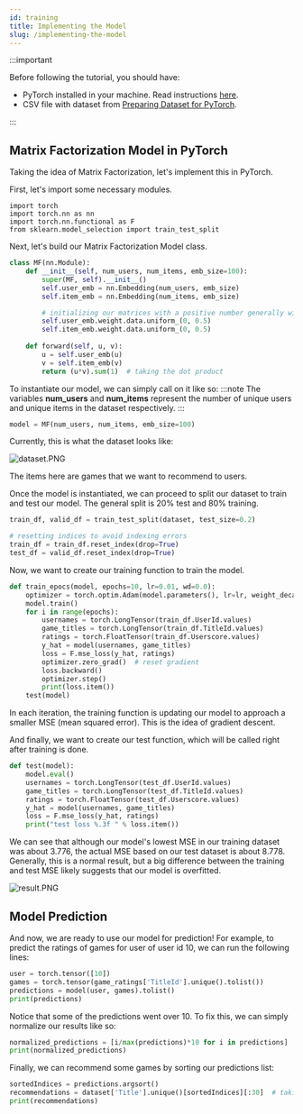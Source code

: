 ```yaml
---
id: training
title: Implementing the Model
slug: /implementing-the-model
---
```


:::important

Before following the tutorial, you should have:

- PyTorch installed in your machine. Read instructions [here](https://pytorch.org/get-started/locally/).
- CSV file with dataset from [Preparing Dataset for PyTorch](setup.md).

:::

## Matrix Factorization Model in PyTorch
Taking the idea of Matrix Factorization, let's implement this in PyTorch.

First, let's import some necessary modules.

```
import torch
import torch.nn as nn
import torch.nn.functional as F
from sklearn.model_selection import train_test_split
```

Next, let's build our Matrix Factorization Model class.

```python
class MF(nn.Module):
    def __init__(self, num_users, num_items, emb_size=100):
        super(MF, self).__init__()
        self.user_emb = nn.Embedding(num_users, emb_size)
        self.item_emb = nn.Embedding(num_items, emb_size)

        # initializing our matrices with a positive number generally will yield better results
        self.user_emb.weight.data.uniform_(0, 0.5)
        self.item_emb.weight.data.uniform_(0, 0.5)
        
    def forward(self, u, v):
        u = self.user_emb(u)
        v = self.item_emb(v)
        return (u*v).sum(1)  # taking the dot product
```

To instantiate our model, we can simply call on it like so:
:::note
The variables **num_users** and **num_items** represent the number of unique users and unique items in the dataset respectively.
:::
```python
model = MF(num_users, num_items, emb_size=100)
```
Currently, this is what the dataset looks like:

![dataset.PNG](https://cdn.hashnode.com/res/hashnode/image/upload/v1602020247881/bfBpkQD4Z.png)

The items here are games that we want to recommend to users.

Once the model is instantiated, we can proceed to split our dataset to train and test our model. The general split is 20% test and 80% training.

```python
train_df, valid_df = train_test_split(dataset, test_size=0.2)

# resetting indices to avoid indexing errors
train_df = train_df.reset_index(drop=True)
test_df = valid_df.reset_index(drop=True)
```

Now, we want to create our training function to train the model.

```python
def train_epocs(model, epochs=10, lr=0.01, wd=0.0):
    optimizer = torch.optim.Adam(model.parameters(), lr=lr, weight_decay=wd)
    model.train()
    for i in range(epochs):
        usernames = torch.LongTensor(train_df.UserId.values)
        game_titles = torch.LongTensor(train_df.TitleId.values)
        ratings = torch.FloatTensor(train_df.Userscore.values)
        y_hat = model(usernames, game_titles)
        loss = F.mse_loss(y_hat, ratings)
        optimizer.zero_grad()  # reset gradient
        loss.backward()
        optimizer.step()
        print(loss.item())
    test(model)
```

In each iteration, the training function is  updating our model to approach a smaller MSE (mean squared error). This is the idea of gradient descent. 

And finally, we want to create our test function, which will be called right after training is done.

```python
def test(model):
    model.eval()
    usernames = torch.LongTensor(test_df.UserId.values)
    game_titles = torch.LongTensor(test_df.TitleId.values)
    ratings = torch.FloatTensor(test_df.Userscore.values)
    y_hat = model(usernames, game_titles)
    loss = F.mse_loss(y_hat, ratings)
    print("test loss %.3f " % loss.item())
```

We can see that although our model's lowest MSE in our training dataset was about 3.776, the actual MSE based on our test dataset is about 8.778. Generally, this is a normal result, but a big difference between the training and test MSE likely suggests that our model is overfitted.

![result.PNG](https://cdn.hashnode.com/res/hashnode/image/upload/v1602021212841/Qy7kiRGDS.png)

## Model Prediction
And now, we are ready to use our model for prediction! For example, to predict the ratings of games for user of user id 10, we can run the following lines:

```python
user = torch.tensor([10])
games = torch.tensor(game_ratings['TitleId'].unique().tolist())
predictions = model(user, games).tolist()
print(predictions)
```

Notice that some of the predictions went over 10. To fix this, we can simply normalize our results like so:
```python
normalized_predictions = [i/max(predictions)*10 for i in predictions]
print(normalized_predictions)
```

 Finally, we can recommend some games by sorting our predictions list:
```python
sortedIndices = predictions.argsort()
recommendations = dataset['Title'].unique()[sortedIndices][:30]  # taking top 30 games
print(recommendations)
```